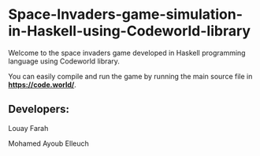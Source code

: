 # Space-Invaders-game-simulation-in-Haskell-using-Codeworld-library

Welcome to the space invaders game developed in Haskell programming language using Codeworld library.

You can easily compile and run the game by running the main source file in **https://code.world/**.

## Developers:
Louay Farah

Mohamed Ayoub Elleuch

